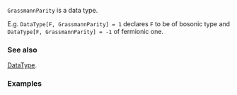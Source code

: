 `GrassmannParity` is a data type.

E.g. `DataType[F, GrassmannParity] = 1` declares `F` to be of bosonic type and `DataType[F, GrassmannParity] = -1` of fermionic one.

### See also

[DataType](DataType).

### Examples